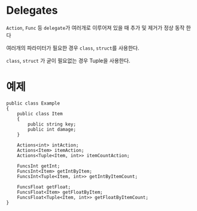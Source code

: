 # Delegates

`Action`, `Func` 등 `delegate`가 여러개로 이루어져 있을 때 추가 및 제거가 정상 동작 한다

여러개의 파라미터가 필요한 경우 `class`, `struct`를 사용한다.

`class`, `struct` 가 굳이 필요없는 경우 Tuple을 사용한다.

# 예제

```
public class Example
{
	public class Item
	{
		public string key;
		public int damage;
	}

	Actions<int> intAction;
	Actions<Item> itemAction;
	Actions<Tuple<Item, int>> itemCountAction;

	FuncsInt getInt;
	FuncsInt<Item> getIntByItem;
	FuncsInt<Tuple<Item, int>> getIntByItemCount;

	FuncsFloat getFloat;
	FuncsFloat<Item> getFloatByItem;
	FuncsFloat<Tuple<Item, int>> getFloatByItemCount;
}
```

